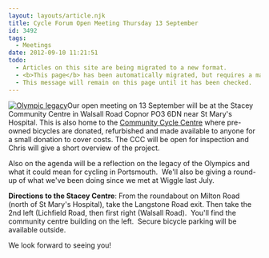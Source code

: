```yaml
---
layout: layouts/article.njk
title: Cycle Forum Open Meeting Thursday 13 September
id: 3492
tags:
  - Meetings
date: 2012-09-10 11:21:51
todo:
  - Articles on this site are being migrated to a new format.
  - <b>This page</b> has been automatically migrated, but requires a manual check-&amp;-tune to ensure the format and links all work as expected.
  - This message will remain on this page until it has been checked.
---
```


[![Olympic legacy](http://www.pompeybug.co.uk/wp-content/uploads/2012/09/olympic_legacy_children_playing_in_olympic_rings-300x168.jpg "olympic_legacy_children_playing_in_olympic_rings")](http://www.pompeybug.co.uk/wp-content/uploads/2012/09/olympic_legacy_children_playing_in_olympic_rings.jpg)Our open meeting on 13 September will be at the Stacey Community Centre in Walsall Road Copnor PO3 6DN near St Mary's Hospital. This is also home to the [Community Cycle Centre](http://www.pompeybug.co.uk/community-cycle-centre/ "Community") where pre-owned bicycles are donated, refurbished and made available to anyone for a small donation to cover costs. The CCC will be open for inspection and Chris will give a short overview of the project.

Also on the agenda will be a reflection on the legacy of the Olympics and what it could mean for cycling in Portsmouth.  We'll also be giving a round-up of what we've been doing since we met at Wiggle last July.

**Directions to the Stacey Centre**: From the roundabout on Milton Road (north of St Mary's Hospital), take the Langstone Road exit. Then take the 2nd left (Lichfield Road, then first right (Walsall Road).  You'll find the community centre building on the left.  Secure bicycle parking will be available outside.

We look forward to seeing you!

&nbsp;
